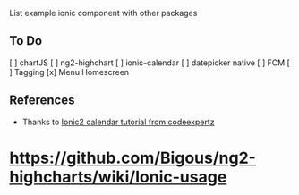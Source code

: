 List example ionic component with other packages
## To Do
[ ] chartJS
[ ] ng2-highchart
[ ] ionic-calendar
[ ] datepicker native
[ ] FCM
[ ] Tagging
[x] Menu Homescreen

## References
* Thanks to [Ionic2 calendar tutorial from codeexpertz](https://www.codeexpertz.com/blog/mobile/ionic-2-calendar)

# https://github.com/Bigous/ng2-highcharts/wiki/Ionic-usage

